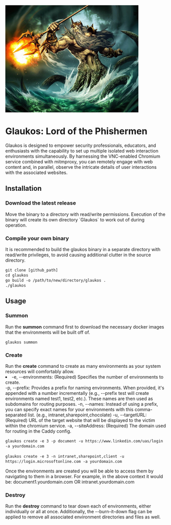 <img src="https://github.com/BuggsBizzby/glaukos/blob/main/assets/glaukos.jpg" >
<h1>Glaukos: Lord of the Phishermen</h1>

Glaukos is designed to empower security professionals, educators, and enthusiasts with the capability to set up multiple isolated web interaction environments simultaneously. By harnessing the VNC-enabled Chromium service combined with mitmproxy, you can remotely engage with web content and, in parallel, observe the intricate details of user interactions with the associated websites.

<h2>Installation</h2>
<h3>Download the latest release</h3>
Move the binary to a directory with read/write permissions. Execution of the binary will create its own directory `Glaukos` to work out of during operation.

<h3>Compile your own binary</h3>
It is recommended to build the glaukos binary in a separate directory with read/write privileges, to avoid causing additional clutter in the source directory.

```
git clone [github_path]
cd glaukos
go build -o /path/to/new/directory/glaukos . 
./glaukos 
```

<h2>Usage</h2>
<h3>Summon</h3>
Run the <b>summon</b> command first to download the necessary docker images that the environments will be built off of.

```
glaukos summon
```

<h3>Create</h3>
Run the <b>create</b> command to create as many environments as your system resources will comfortably allow.
<li>-e, --environments: (Required) Specifies the number of environments to create.</li>
-p, --prefix: Provides a prefix for naming environments. When provided, it's appended with a number incrementally (e.g., --prefix test will create environments named test1, test2, etc.). These names are then used as subdomains for routing purposes.
-n, --names: Instead of using a prefix, you can specify exact names for your environments with this comma-separated list. (e.g., intranet,sharepoint,chocolate)
-u, --targetURL: (Required) URL of the target website that will be displayed to the victim within the chromium service.
-a, --siteAddress: (Required) The domain used for routing in the Caddy config.

```
glaukos create -e 3 -p document -u https://www.linkedin.com/uas/login -a yourdomain.com

glaukos create -e 3 -n intranet,sharepoint,client -u https://login.microsoftonline.com -a yourdomain.com
```

Once the environments are created you will be able to access them by navigating to them in a browser. For example, in the above context it would be: document1.yourdomain.com OR intranet.yourdomain.com

<h3>Destroy</h3>
Run the <b>destroy</b> command to tear down each of environments, either individually or all at once. Additionally, the --burn-it-down flag can be applied to remove all associated environment directories and files as well.
